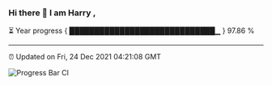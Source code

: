 ### Hi there 👋 I am Harry , 

⏳ Year progress { █████████████████████████████▁ } 97.86 %

---

⏰ Updated on Fri, 24 Dec 2021 04:21:08 GMT

![Progress Bar CI](https://github.com/duykhang68/duykhang68/workflows/Progress%20Bar%20CI/badge.svg)
